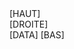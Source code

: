 <div class="centre">[HAUT]</div>
<div class="containerR">
	<div class="innerR">
		<div class="Right">[DROITE]</div>
		<div class="centreR">
			[DATA]
			[BAS]
		</div>
	</div>
</div>